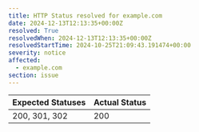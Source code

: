 ```yaml
---
title: HTTP Status resolved for example.com
date: 2024-12-13T12:13:35+00:00Z
resolved: True
resolvedWhen: 2024-12-13T12:13:35+00:00Z
resolvedStartTime: 2024-10-25T21:09:43.191474+00:00
severity: notice
affected:
  - example.com
section: issue
---
```


| Expected Statuses | Actual Status  |
|-------------------|----------------|
| 200, 301, 302 | 200 |
